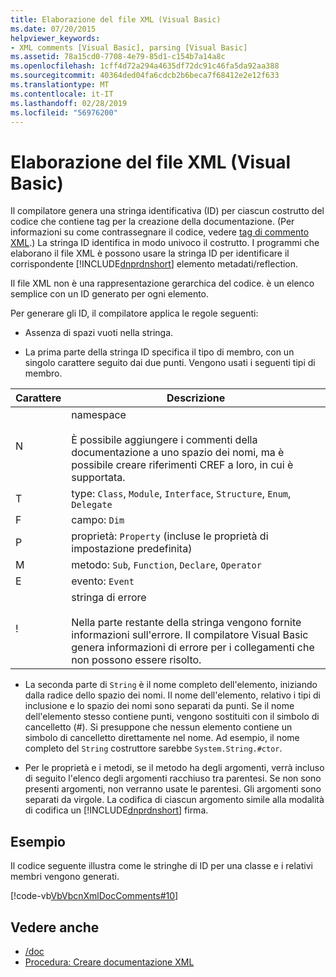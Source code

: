 ```yaml
---
title: Elaborazione del file XML (Visual Basic)
ms.date: 07/20/2015
helpviewer_keywords:
- XML comments [Visual Basic], parsing [Visual Basic]
ms.assetid: 78a15cd0-7708-4e79-85d1-c154b7a14a8c
ms.openlocfilehash: 1cff4d72a294a4635df72dc91c46fa5da92aa388
ms.sourcegitcommit: 40364ded04fa6cdcb2b6beca7f68412e2e12f633
ms.translationtype: MT
ms.contentlocale: it-IT
ms.lasthandoff: 02/28/2019
ms.locfileid: "56976200"
---
```

# <a name="processing-the-xml-file-visual-basic"></a>Elaborazione del file XML (Visual Basic)
Il compilatore genera una stringa identificativa (ID) per ciascun costrutto del codice che contiene tag per la creazione della documentazione. (Per informazioni su come contrassegnare il codice, vedere [tag di commento XML](../../../visual-basic/language-reference/xmldoc/index.md).) La stringa ID identifica in modo univoco il costrutto. I programmi che elaborano il file XML è possono usare la stringa ID per identificare il corrispondente [!INCLUDE[dnprdnshort](~/includes/dnprdnshort-md.md)] elemento metadati/reflection.  
  
 Il file XML non è una rappresentazione gerarchica del codice. è un elenco semplice con un ID generato per ogni elemento.  
  
 Per generare gli ID, il compilatore applica le regole seguenti:  
  
-   Assenza di spazi vuoti nella stringa.  
  
-   La prima parte della stringa ID specifica il tipo di membro, con un singolo carattere seguito dai due punti. Vengono usati i seguenti tipi di membro.  
  
|Carattere|Descrizione|  
|---|---|  
|N|namespace<br /><br /> È possibile aggiungere i commenti della documentazione a uno spazio dei nomi, ma è possibile creare riferimenti CREF a loro, in cui è supportata.|  
|T|type: `Class`, `Module`, `Interface`, `Structure`, `Enum`, `Delegate`|  
|F|campo: `Dim`|  
|P|proprietà: `Property` (incluse le proprietà di impostazione predefinita)|  
|M|metodo: `Sub`, `Function`, `Declare`, `Operator`|  
|E|evento: `Event`|  
|!|stringa di errore<br /><br /> Nella parte restante della stringa vengono fornite informazioni sull'errore. Il compilatore Visual Basic genera informazioni di errore per i collegamenti che non possono essere risolto.|  
  
-   La seconda parte di `String` è il nome completo dell'elemento, iniziando dalla radice dello spazio dei nomi. Il nome dell'elemento, relativo i tipi di inclusione e lo spazio dei nomi sono separati da punti. Se il nome dell'elemento stesso contiene punti, vengono sostituiti con il simbolo di cancelletto (#). Si presuppone che nessun elemento contiene un simbolo di cancelletto direttamente nel nome. Ad esempio, il nome completo del `String` costruttore sarebbe `System.String.#ctor`.  
  
-   Per le proprietà e i metodi, se il metodo ha degli argomenti, verrà incluso di seguito l'elenco degli argomenti racchiuso tra parentesi. Se non sono presenti argomenti, non verranno usate le parentesi. Gli argomenti sono separati da virgole. La codifica di ciascun argomento simile alla modalità di codifica un [!INCLUDE[dnprdnshort](~/includes/dnprdnshort-md.md)] firma.  
  
## <a name="example"></a>Esempio  
 Il codice seguente illustra come le stringhe di ID per una classe e i relativi membri vengono generati.  
  
 [!code-vb[VbVbcnXmlDocComments#10](~/samples/snippets/visualbasic/VS_Snippets_VBCSharp/VbVbcnXmlDocComments/VB/Class1.vb#10)]  
  
## <a name="see-also"></a>Vedere anche
- [/doc](../../../visual-basic/reference/command-line-compiler/doc.md)
- [Procedura: Creare documentazione XML](../../../visual-basic/programming-guide/program-structure/how-to-create-xml-documentation.md)

